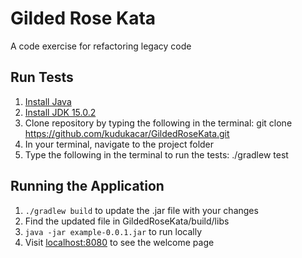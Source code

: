 # Gilded Rose Kata
A code exercise for refactoring legacy code

## Run Tests
1. [Install Java](https://java.com/en/download/help/download_options.html)
2. [Install JDK 15.0.2](https://www.oracle.com/java/technologies/javase-jdk15-downloads.html)
3. Clone repository by typing the following in the terminal: git clone https://github.com/kudukacar/GildedRoseKata.git
4. In your terminal, navigate to the project folder
5. Type the following in the terminal to run the tests: ./gradlew test

## Running the Application
1. `./gradlew build` to update the .jar file with your changes
2. Find the updated file in GildedRoseKata/build/libs
3. `java -jar example-0.0.1.jar` to run locally
4. Visit [localhost:8080](http://localhost:8080) to see the welcome page
